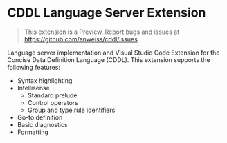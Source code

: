 # CDDL Language Server Extension

> This extension is a Preview. Report bugs and issues at https://github.com/anweiss/cddl/issues.

Language server implementation and Visual Studio Code Extension for the Concise Data Definition Language (CDDL). This extension supports the following features:

- Syntax highlighting
- Intellisense
  - Standard prelude
  - Control operators
  - Group and type rule identifiers
- Go-to definition
- Basic diagnostics
- Formatting
